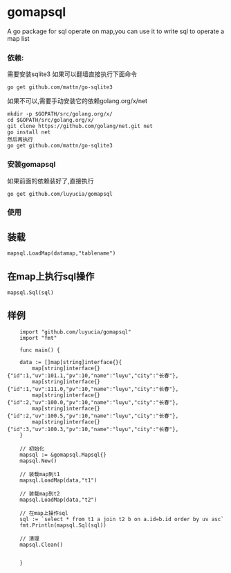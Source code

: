 # gomapsql
A go package for sql operate on map,you can use it to write sql to operate a map list


### 依赖:
需要安装sqlite3
如果可以翻墙直接执行下面命令
```
go get github.com/mattn/go-sqlite3
```

如果不可以,需要手动安装它的依赖golang.org/x/net
```
mkdir -p $GOPATH/src/golang.org/x/
cd $GOPATH/src/golang.org/x/
git clone https://github.com/golang/net.git net
go install net
然后再执行
go get github.com/mattn/go-sqlite3
```


### 安装gomapsql
如果前面的依赖装好了,直接执行
```
go get github.com/luyucia/gomapsql
```

### 使用
## 装载
```
mapsql.LoadMap(datamap,"tablename")
```

## 在map上执行sql操作
```
mapsql.Sql(sql)
```

## 样例
```
    import "github.com/luyucia/gomapsql"
    import "fmt"

    func main() {

    data := []map[string]interface{}{
        map[string]interface{}{"id":1,"uv":101.1,"pv":10,"name":"luyu","city":"长春"},
        map[string]interface{}{"id":1,"uv":111.0,"pv":10,"name":"luyu","city":"长春"},
        map[string]interface{}{"id":2,"uv":100.0,"pv":10,"name":"luyu","city":"长春"},
        map[string]interface{}{"id":2,"uv":100.5,"pv":10,"name":"luyu","city":"长春"},
        map[string]interface{}{"id":3,"uv":100.3,"pv":10,"name":"luyu","city":"长春"},
    }

    // 初始化
    mapsql := &gomapsql.Mapsql{}
    mapsql.New()

    // 装载map到t1
    mapsql.LoadMap(data,"t1")

    // 装载map到t2
    mapsql.LoadMap(data,"t2")

    // 在map上操作sql
    sql := `select * from t1 a join t2 b on a.id=b.id order by uv asc`
    fmt.Println(mapsql.Sql(sql))

    // 清理
    mapsql.Clean()


    }

```
